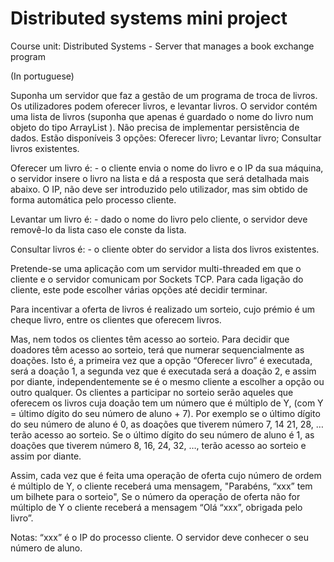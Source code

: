 # Distributed systems mini project
  Course unit: Distributed Systems - Server that manages a book exchange program

(In portuguese)

  Suponha um servidor que faz a gestão de um programa de troca de livros. Os
utilizadores podem oferecer livros, e levantar livros. O servidor contém uma lista de
livros (suponha que apenas é guardado o nome do livro num objeto do tipo
ArrayList<String> ). Não precisa de implementar persistência de dados.
Estão disponíveis 3 opções: Oferecer livro; Levantar livro; Consultar livros existentes.
 
 
  Oferecer um livro é: - o cliente envia o nome do livro e o IP da sua máquina, o servidor
insere o livro na lista e dá a resposta que será detalhada mais abaixo. O IP, não deve ser
introduzido pelo utilizador, mas sim obtido de forma automática pelo processo cliente.


  Levantar um livro é: - dado o nome do livro pelo cliente, o servidor deve removê-lo da
lista caso ele conste da lista.


Consultar livros é: - o cliente obter do servidor a lista dos livros existentes.




  Pretende-se uma aplicação com um servidor multi-threaded em que o cliente e o servidor
comunicam por Sockets TCP. Para cada ligação do cliente, este pode escolher várias
opções até decidir terminar.

  Para incentivar a oferta de livros é realizado um sorteio, cujo prémio é um cheque livro,
entre os clientes que oferecem livros.

  Mas, nem todos os clientes têm acesso ao sorteio. Para decidir que doadores têm acesso
ao sorteio, terá que numerar sequencialmente as doações. Isto é, a primeira vez que a
opção “Oferecer livro” é executada, será a doação 1, a segunda vez que é executada será
a doação 2, e assim por diante, independentemente se é o mesmo cliente a escolher a
opção ou outro qualquer. Os clientes a participar no sorteio serão aqueles que oferecem
os livros cuja doação tem um número que é múltiplo de Y, (com Y = último dígito do seu
número de aluno + 7). Por exemplo se o último dígito do seu número de aluno é 0, as
doações que tiverem número 7, 14 21, 28, …terão acesso ao sorteio. Se o último dígito do
seu número de aluno é 1, as doações que tiverem número 8, 16, 24, 32, …, terão acesso
ao sorteio e assim por diante.

  Assim, cada vez que é feita uma operação de oferta cujo número de ordem é múltiplo de
Y, o cliente receberá uma mensagem, "Parabéns, “xxx” tem um bilhete para o sorteio",
Se o número da operação de oferta não for múltiplo de Y o cliente receberá a mensagem
“Olá “xxx”, obrigada pelo livro”.

  Notas: “xxx” é o IP do processo cliente. O servidor deve conhecer o seu número de
aluno.
